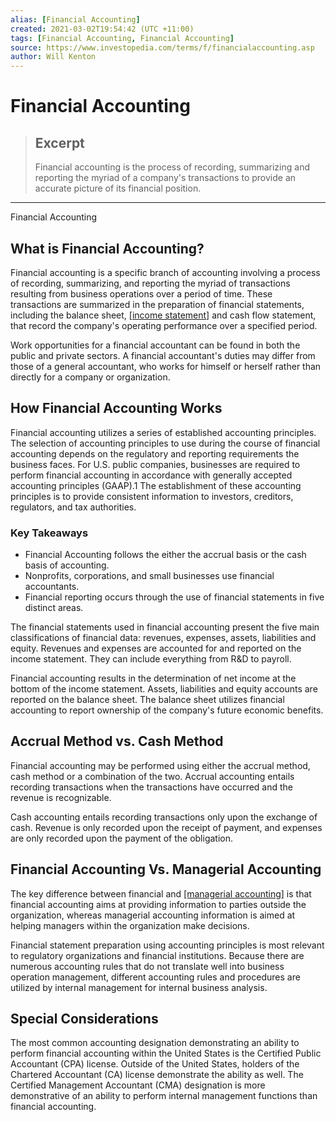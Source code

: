 ```yaml
---
alias: [Financial Accounting]
created: 2021-03-02T19:54:42 (UTC +11:00)
tags: [Financial Accounting, Financial Accounting]
source: https://www.investopedia.com/terms/f/financialaccounting.asp
author: Will Kenton
---
```


# Financial Accounting

> ## Excerpt
> Financial accounting is the process of recording, summarizing and reporting the myriad of a company's transactions to provide an accurate picture of its financial position.

---

Financial Accounting
## What is Financial Accounting?

Financial accounting is a specific branch of accounting involving a process of recording, summarizing, and reporting the myriad of transactions resulting from business operations over a period of time. These transactions are summarized in the preparation of financial statements, including the balance sheet, [[income statement]](https://www.investopedia.com/terms/i/incomestatement.asp) and cash flow statement, that record the company's operating performance over a specified period.

Work opportunities for a financial accountant can be found in both the public and private sectors. A financial accountant's duties may differ from those of a general accountant, who works for himself or herself rather than directly for a company or organization.

## How Financial Accounting Works

Financial accounting utilizes a series of established accounting principles. The selection of accounting principles to use during the course of financial accounting depends on the regulatory and reporting requirements the business faces. For U.S. public companies, businesses are required to perform financial accounting in accordance with generally accepted accounting principles (GAAP).1 The establishment of these accounting principles is to provide consistent information to investors, creditors, regulators, and tax authorities.

### Key Takeaways

-   Financial Accounting follows the either the accrual basis or the cash basis of accounting.
-   Nonprofits, corporations, and small businesses use financial accountants.
-   Financial reporting occurs through the use of financial statements in five distinct areas.

The financial statements used in financial accounting present the five main classifications of financial data: revenues, expenses, assets, liabilities and equity. Revenues and expenses are accounted for and reported on the income statement. They can include everything from R&D to payroll.

Financial accounting results in the determination of net income at the bottom of the income statement. Assets, liabilities and equity accounts are reported on the balance sheet. The balance sheet utilizes financial accounting to report ownership of the company's future economic benefits.

## Accrual Method vs. Cash Method

Financial accounting may be performed using either the accrual method, cash method or a combination of the two. Accrual accounting entails recording transactions when the transactions have occurred and the revenue is recognizable.

Cash accounting entails recording transactions only upon the exchange of cash. Revenue is only recorded upon the receipt of payment, and expenses are only recorded upon the payment of the obligation.

## Financial Accounting Vs. Managerial Accounting

The key difference between financial and [[managerial accounting]](https://www.investopedia.com/terms/m/managerialaccounting.asp) is that financial accounting aims at providing information to parties outside the organization, whereas managerial accounting information is aimed at helping managers within the organization make decisions.

Financial statement preparation using accounting principles is most relevant to regulatory organizations and financial institutions. Because there are numerous accounting rules that do not translate well into business operation management, different accounting rules and procedures are utilized by internal management for internal business analysis.

## Special Considerations

The most common accounting designation demonstrating an ability to perform financial accounting within the United States is the Certified Public Accountant (CPA) license. Outside of the United States, holders of the Chartered Accountant (CA) license demonstrate the ability as well. The Certified Management Accountant (CMA) designation is more demonstrative of an ability to perform internal management functions than financial accounting.

